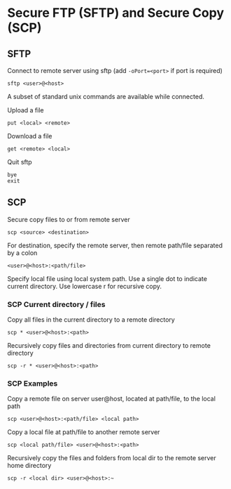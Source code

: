 # Secure FTP (SFTP) and Secure Copy (SCP)

## SFTP

Connect to remote server using sftp (add `-oPort=<port>` if port is required)

    sftp <user>@<host>

A subset of standard unix commands are available while connected.

Upload a file

    put <local> <remote>

Download a file

    get <remote> <local>

Quit sftp

    bye
    exit

## SCP

Secure copy files to or from remote server

    scp <source> <destination>

For destination, specify the remote server, then remote path/file separated by a colon

    <user>@<host>:<path/file>

Specify local file using local system path. Use a single dot to indicate current directory. Use lowercase r for recursive copy.

### SCP Current directory / files

Copy all files in the current directory to a remote directory

    scp * <user>@<host>:<path>

Recursively copy files and directories from current directory to remote directory

    scp -r * <user>@<host>:<path>

### SCP Examples

Copy a remote file on server user@host, located at path/file, to the local path

    scp <user>@<host>:<path/file> <local path>

Copy a local file at path/file to another remote server

    scp <local path/file> <user>@<host>:<path>

Recursively copy the files and folders from local dir to the remote server home directory

    scp -r <local dir> <user>@<host>:~
